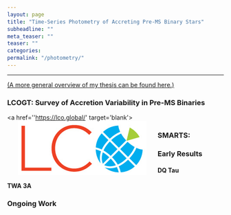 ```yaml
---
layout: page
title: "Time-Series Photometry of Accreting Pre-MS Binary Stars"
subheadline: ""
meta_teaser: ""
teaser: ""
categories:
permalink: "/photometry/"
---
```

<hr>

<a href='https://tofflemire.github.io/research/'>(A more general overview of my thesis can be found here.)</a>

### LCOGT: Survey of Accretion Variability in Pre-MS Binaries
<a href=''https://lco.global/' target='blank'><img src="/local_files/LCO-logo-web.jpg" width="300" ALIGN="left" HSPACE="25" /></a>

### SMARTS: 

### Early Results

#### DQ Tau

#### TWA 3A

### Ongoing Work

